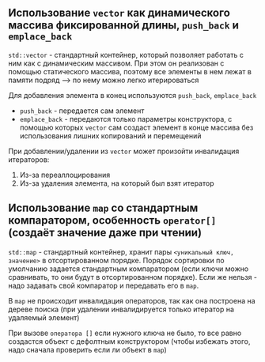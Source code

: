 ## Использование `vector` как динамического массива фиксированной длины, `push_back` и `emplace_back`
`std::vector` - стандартный контейнер, который позволяет работать с ним как с динамическим массивом. При этом он реализован с помощью статического массива, поэтому все элементы в нем лежат в памяти подряд --> по нему можно легко итерироваться

Для добавления элемента в конец используются `push_back`, `emplace_back`
* `push_back` - передается сам элемент
* `emplace_back` - передаются только параметры конструктора, с помощью которых `vector` сам создаст элемент в конце массива без использования лишних копирований и перемещений

При добавлении/удалении из `vector` может произойти инвалидация итераторов:
1. Из-за переаллоцирования
2. Из-за удаления элемента, на который был взят итератор

## Использование `map` со стандартным компаратором, особенность `operator[]` (создаёт значение даже при чтении)
`std::map` - стандартный контейнер, хранит пары `<уникальный ключ, значение>` в отсортированном порядке. Порядок сортировки по умолчанию задается стандартным компаратором (если ключи можно сравнивать, то они будут в отсортированном порядке). Если же нельзя - надо задавать свой компаратор и передавать его в `map`.

В `map` не происходит инвалидация операторов, так как она построена на дереве поиска (при удалении инвалидируется только итератор на удаляемый элемент)

При вызове `оператора []` если нужного ключа не было, то все равно создастся объект с дефолтным конструктором (чтобы избежать этого, надо сначала проверить если ли объект в `map`)
